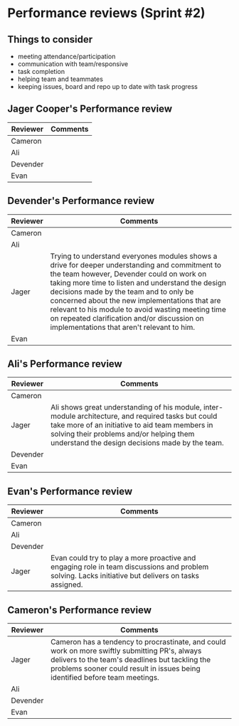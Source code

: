 # Performance reviews (Sprint #2)

## Things to consider

- meeting attendance/participation
- communication with team/responsive
- task completion
- helping team and teammates
- keeping issues, board and repo up to date with task progress
  
## Jager Cooper's Performance review

| Reviewer | Comments |
| -------- |----------|
| Cameron |  |
| Ali |  |
| Devender |  |
| Evan |  |

## Devender's Performance review

| Reviewer | Comments |
| -------- |----------|
| Cameron |    |
| Ali |  |
| Jager |Trying to understand everyones modules shows a drive for deeper understanding and commitment to the team however,  Devender could on work on taking more time to listen and understand the design decisions made by the team and to only be concerned about the new implementations that are relevant to his module to avoid wasting meeting time on repeated clarification and/or discussion on implementations that aren't relevant to him.  |
| Evan | |

## Ali's Performance review

| Reviewer | Comments |
| -------- |----------|
| Cameron |    |
| Jager | Ali shows great understanding of his module, inter-module architecture, and required tasks but could take more of an initiative to aid team members in solving their problems and/or helping them understand the design decisions made by the team.  |
| Devender |  |
| Evan |  |

## Evan's Performance review

| Reviewer | Comments |
| -------- |----------|
| Cameron |                                              |
| Ali |  |
| Devender |                                                    |
| Jager | Evan could try to play a more proactive and engaging role in team discussions and problem solving. Lacks initiative but delivers on tasks assigned. |

## Cameron's Performance review

| Reviewer | Comments |
| -------- | -------- |
| Jager | Cameron has a tendency to procrastinate, and could work on more swiftly submitting PR's, always delivers to the team's deadlines but tackling the problems sooner could result in issues being identified before team meetings.  |
| Ali |  |
| Devender |  |
| Evan | |
